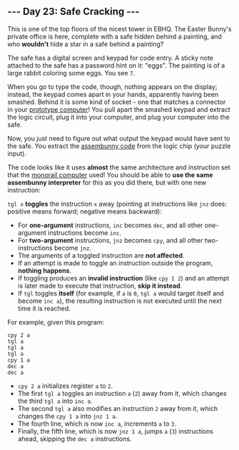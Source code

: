 <article class="day-desc"><h2>--- Day 23: Safe Cracking ---</h2><p>This is one of the top floors of the nicest tower in EBHQ. The Easter Bunny's private office is here, complete with a safe hidden behind a painting, and who <b>wouldn't</b> hide a star in a safe behind a painting?</p>
<p>The safe has a digital screen and keypad for code entry. A sticky note attached to the safe has a password hint on it: "eggs". The painting is of a large rabbit coloring some eggs. You see <code>7</code>.</p>
<p>When you go to type the code, though, nothing appears on the display; instead, the keypad comes apart in your hands, apparently having been smashed. Behind it is some kind of socket - one that matches a connector in your <a href="11">prototype computer</a>! You pull apart the smashed keypad and extract the logic circuit, plug it into your computer, and plug your computer into the safe.</p>
Now, you just need to figure out what output the keypad would have sent to the safe. You extract the <a href="12">assembunny code</a> from the logic chip (your puzzle input).
<p>The code looks like it uses <b>almost</b> the same architecture and instruction set that the <a href="12">monorail computer</a> used! You should be able to <b>use the same assembunny interpreter</b> for this as you did there, but with one new instruction:</p>
<p><code>tgl x</code> <b>toggles</b> the instruction <code>x</code> away (pointing at instructions like <code>jnz</code> does: positive means forward; negative means backward):</p>
<ul>
<li>For <b>one-argument</b> instructions, <code>inc</code> becomes <code>dec</code>, and all other one-argument instructions become <code>inc</code>.</li>
<li>For <b>two-argument</b> instructions, <code>jnz</code> becomes <code>cpy</code>, and all other two-instructions become <code>jnz</code>.</li>
<li>The arguments of a toggled instruction are <b>not affected</b>.</li>
<li>If an attempt is made to toggle an instruction outside the program, <b>nothing happens</b>.</li>
<li>If toggling produces an <b>invalid instruction</b> (like <code>cpy 1 2</code>) and an attempt is later made to execute that instruction, <b>skip it instead</b>.</li>
<li>If <code>tgl</code> toggles <b>itself</b> (for example, if <code>a</code> is <code>0</code>, <code>tgl a</code> would target itself and become <code>inc a</code>), the resulting instruction is not executed until the next time it is reached.</li>
</ul>
<p>For example, given this program:</p>
<pre><code>cpy 2 a
tgl a
tgl a
tgl a
cpy 1 a
dec a
dec a
</code></pre>
<ul>
<li><code>cpy 2 a</code> initializes register <code>a</code> to <code>2</code>.</li>
<li>The first <code>tgl a</code> toggles an instruction <code>a</code> (<code>2</code>) away from it, which changes the third <code>tgl a</code> into <code>inc a</code>.</li>
<li>The second <code>tgl a</code> also modifies an instruction <code>2</code> away from it, which changes the <code>cpy 1 a</code> into <code>jnz 1 a</code>.</li>
<li>The fourth line, which is now <code>inc a</code>, increments <code>a</code> to <code>3</code>.</li>
<li>Finally, the fifth line, which is now <code>jnz 1 a</code>, jumps <code>a</code> (<code>3</code>) instructions ahead, skipping the <code>dec a</code> instructions.</li>
</ul>



</article>

<form method="post" action="23/answer"><input type="hidden" name="level" value="1"></form>